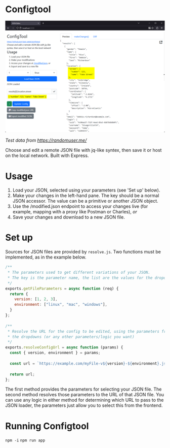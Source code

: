 # Configtool

![A screenshot of Configtool in action](preview.png)

_Test data from https://randomuser.me/_

Choose and edit a remote JSON file with jq-like syntex, then save it or host on the local network. Built with Express.

# Usage

1. Load your JSON, selected using your parameters (see 'Set up' below).
2. Make your changes in the left-hand pane. The key should be a normal JSON accessor. The value can be a primitive or another JSON object.
3. Use the /modified.json endpoint to access your changes live (for example, mapping with a proxy like Postman or Charles), _or_
4. Save your changes and download to a new JSON file.

# Set up

Sources for JSON files are provided by `resolve.js`. Two functions must be implemented, as in the example below.

```js
/**
 * The parameters used to get different variations of your JSON. 
 * The key is the parameter name, the list are the values for the dropdown
 */
exports.getFileParameters = async function (req) {
  return {
    version: [1, 2, 3],
    environment: ["linux", "mac", "windows"],
  }
};

/**
 * Resolve the URL for the config to be edited, using the parameters from 
 * the dropdowns (or any other parameters/logic you want)
 */
exports.resolveConfigUrl = async function (params) {
  const { version, environment } = params;

  const url = `https://example.com/myFile-v${version}-${environment}.json`

  return url;
};
```

The first method provides the parameters for selecting your JSON file. The second method resolves those parameters to the URL of that JSON file. You can use any logic in either method for determining which URL to pass to the JSON loader, the parameters just allow you to select this from the frontend.

# Running Configtool

`npm -i`
`npm run app`
